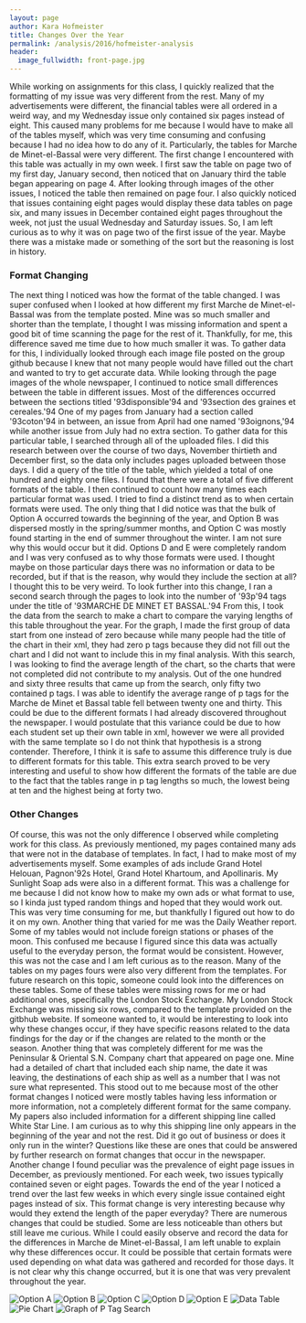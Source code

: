 ```yaml
---
layout: page
author: Kara Hofmeister
title: Changes Over the Year
permalink: /analysis/2016/hofmeister-analysis
header:
  image_fullwidth: front-page.jpg
---
```


While working on assignments for this class, I quickly realized that the formatting of my issue was very different from the rest. Many of my advertisements were different, the financial tables were all ordered in a weird way, and my Wednesday issue only contained six pages instead of eight. This caused many problems for me because I would have to make all of the tables myself, which was very time consuming and confusing because I had no idea how to do any of it. Particularly, the tables for Marche de Minet-el-Bassal were very different. The first change I encountered with this table was actually in my own week. I first saw the table on page two of my first day, January second, then noticed that on January third the table began appearing on page 4. After looking through images of the other issues, I noticed the table then remained on page four. I also quickly noticed that issues containing eight pages would display these data tables on page six, and many issues in December contained eight pages throughout the week, not just the usual Wednesday and Saturday issues. So, I am left curious as to why it was on page two of the first issue of the year. Maybe there was a mistake made or something of the sort but the reasoning is lost in history.

### Format Changing
The next thing I noticed was how the format of the table changed. I was super confused when I looked at how different my first Marche de Minet-el-Bassal was from the template posted. Mine was so much smaller and shorter than the template, I thought I was missing information and spent a good bit of time scanning the page for the rest of it. Thankfully, for me, this difference saved me time due to how much smaller it was. To gather data for this, I individually looked through each image file posted on the group github because I knew that not many people would have filled out the chart and wanted to try to get accurate data. While looking through the page images of the whole newspaper, I continued to notice small differences between the table in different issues. Most of the differences occurred between the sections titled \'93disponsible\'94 and \'93section des graines et cereales.\'94 One of my pages from January had a section called \'93coton\'94 in between, an issue from April had one named \'93oignons,\'94 while another issue from July had no extra section. To gather data for this particular table, I searched through all of the uploaded files. I did this research between over the course of two days, November thirtieth and December first, so the data only includes pages uploaded between those days. I did a query of the title of the table, which yielded a total of one hundred and eighty one files. I found that there were a total of five different formats of the table. I then continued to count how many times each particular format was used. I tried to find a distinct trend as to when certain formats were used. The only thing that I did notice was that the bulk of Option A occurred towards the beginning of the year, and Option B was dispersed mostly in the spring/summer months, and Option C was mostly found starting in the end of summer throughout the winter. I am not sure why this would occur but it did. Options D and E were completely random and I was very confused as to why those formats were used. I thought maybe on those particular days there was no information or data to be recorded, but if that is the reason, why would they include the section at all? I thought this to be very weird. To look further into this change, I ran a second search through the pages to look into the number of \'93p\'94 tags under the title of \'93MARCHE DE MINET ET BASSAL.\'94 From this, I took the data from the search to make a chart to compare the varying lengths of this table throughout the year. For the graph, I made the first group of data start from one instead of zero because while many people had the title of the chart in their xml, they had zero p tags because they did not fill out the chart and I did not want to include this in my final analysis. With this search, I was looking to find the average length of the chart, so the charts that were not completed did not contribute to my analysis. Out of the one hundred and sixty three results that came up from the search, only fifty two contained p tags. I was able to identify the average range of p tags for the Marche de Minet et Bassal table fell between twenty one and thirty. This could be due to the different formats I had already discovered throughout the newspaper. I would postulate that this variance could be due to how each student set up their own table in xml, however we were all provided with the same template so I do not think that hypothesis is a strong contender. Therefore, I think it is safe to assume this difference truly is due to different formats for this table. This extra search proved to be very interesting and useful to show how different the formats of the table are due to the fact that the tables range in p tag lengths so much, the lowest being at ten and the highest being at forty two.

### Other Changes

Of course, this was not the only difference I observed while completing work for this class. As previously mentioned, my pages contained many ads that were not in the database of templates. In fact, I had to make most of my advertisements myself. Some examples of ads include Grand Hotel Helouan, Pagnon\'92s Hotel, Grand Hotel Khartoum, and Apollinaris. My Sunlight Soap ads were also in a different format. This was a challenge for me because I did not know how to make my own ads or what format to use, so I kinda just typed random things and hoped that they would work out. This was very time consuming for me, but thankfully I figured out how to do it on my own. Another thing that varied for me was the Daily Weather report. Some of my tables would not include foreign stations or phases of the moon. This confused me because I figured since this data was actually useful to the everyday person, the format would be consistent. However, this was not the case and I am left curious as to the reason. Many of the tables on my pages fours were also very different from the templates. For future research on this topic, someone could look into the differences on these tables. Some of these tables were missing rows for me or had additional ones, specifically the London Stock Exchange. My London Stock Exchange was missing six rows, compared to the template provided on the gitbhub website. If someone wanted to, it would be interesting to look into why these changes occur, if they have specific reasons related to the data findings for the day or if the changes are related to the month or the season. Another thing that was completely different for me was the Peninsular & Oriental S.N. Company chart that appeared on page one. Mine had a detailed of chart that included each ship name, the date it was leaving, the destinations of each ship as well as a number that I was not sure what represented. This stood out to me because most of the other format changes I noticed were mostly tables having less information or more information, not a completely different format for the same company. My papers also included information for a different shipping line called White Star Line. I am curious as to why this shipping line only appears in the beginning of the year and not the rest. Did it go out of business or does it only run in the winter? Questions like these are ones that could be answered by further research on format changes that occur in the newspaper. Another change I found peculiar was the prevalence of eight page issues in December, as previously mentioned. For each week, two issues typically contained seven or eight pages. Towards the end of the year I noticed a trend over the last few weeks in which every single issue contained eight pages instead of six. This format change is very interesting because why would they extend the length of the paper everyday? There are numerous changes that could be studied. Some are less noticeable than others but still leave me curious. While I could easily observe and record the data for the differences in Marche de Minet-el-Bassal, I am left unable to explain why these differences occur. It could be possible that certain formats were used depending on what data was gathered and recorded for those days. It is not clear why this change occurred, but it is one that was very prevalent throughout the year.

![Option A](https://github.com/dig-eg-gaz/dig-eg-gaz.github.io/blob/master/images/analysis-images/hofmeister-optionA.png?raw=true)
![Option B](https://github.com/dig-eg-gaz/dig-eg-gaz.github.io/blob/master/images/analysis-images/hofmeister-optionB.png?raw=true)
![Option C](https://github.com/dig-eg-gaz/dig-eg-gaz.github.io/blob/master/images/analysis-images/hofmeister-optionC.png?raw=true)
![Option D](https://github.com/dig-eg-gaz/dig-eg-gaz.github.io/blob/master/images/analysis-images/hofmeister-optionD.png?raw=true)
![Option E](https://github.com/dig-eg-gaz/dig-eg-gaz.github.io/blob/master/images/analysis-images/hofmeister-OptionE.png?raw=true)
![Data Table](https://github.com/dig-eg-gaz/dig-eg-gaz.github.io/blob/master/images/analysis-images/hofmeister-datable.png?raw=true)
![Pie Chart](https://github.com/dig-eg-gaz/dig-eg-gaz.github.io/blob/master/images/analysis-images/hofmeister-piechart.png?raw=true)
![Graph of P Tag Search](https://github.com/dig-eg-gaz/dig-eg-gaz.github.io/blob/master/images/analysis-images/hofmeister-p-tag-graph.png?raw=true)
